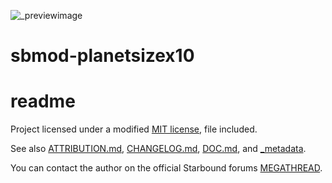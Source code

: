 ![_previewimage]

# sbmod-planetsizex10
# readme

Project licensed under a modified [MIT license], file included.

See also [ATTRIBUTION.md], [CHANGELOG.md], [DOC.md], and [_metadata].

You can contact the author on the official Starbound forums [MEGATHREAD].

[_previewimage]: _previewimage
[MIT license]: LICENSE
[ATTRIBUTION.md]: ATTRIBUTION.md
[CHANGELOG.md]: ../master/CHANGELOG.md
[DOC.md]: DOC.md
[_metadata]: _metadata
[MEGATHREAD]: http://community.playstarbound.com/threads/124193/
